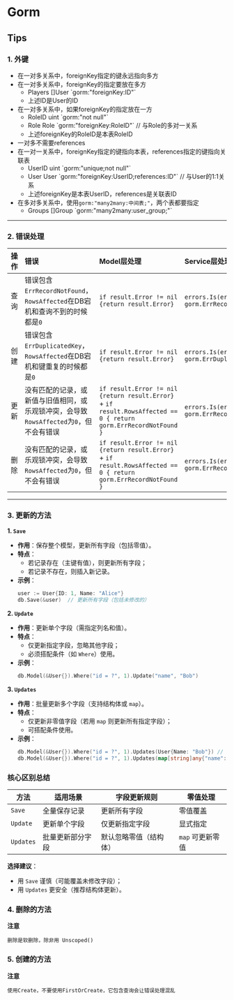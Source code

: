 # Gorm

## Tips

### 1. 外键
  + 在一对多关系中，foreignKey指定的键永远指向多方
  + 在一对多关系中，foreignKey的指定要放在多方
    + Players []User \`gorm:"foreignKey:ID"\`
    + 上述ID是User的ID
  + 在一对多关系中，如果foreignKey的指定放在一方
    + RoleID uint \`gorm:"not null"\`
    + Role   Role \`gorm:"foreignKey:RoleID"\` // 与Role的多对一关系
    + 上述foreignKey的RoleID是本表RoleID
  + 一对多不需要references
  + 在一对一关系中，foreignKey指定的键指向本表，references指定的键指向关联表
    + UserID uint \`gorm:"unique;not null"\`
    + User   User \`gorm:"foreignKey:UserID;references:ID"\` // 与User的1:1关系
    + 上述foreignKey是本表UserID，references是关联表ID
  + 在多对多关系中，使用`gorm:"many2many:中间表;"`，两个表都要指定
    + Groups []Group \`gorm:"many2many:user_group;"\`

---

### 2. 错误处理

| 操作 | 错误                                                       | Model层处理                                                                                                           | Service层处理                               |
|:---:|:---------------------------------------------------------|:-------------------------------------------------------------------------------------------------------------------|:-----------------------------------------|
|查询| 错误包含`ErrRecordNotFound`，`RowsAffected`在DB宕机和查询不到的时候都是`0` | `if result.Error != nil {return result.Error}`                                                                     | `errors.Is(err, gorm.ErrRecordNotFound)` |
|创建| 错误包含`ErrDuplicatedKey`，`RowsAffected`在DB宕机和键重复的时候都是`0`   | `if result.Error != nil {return result.Error}`                                                                     | `errors.Is(err, gorm.ErrDuplicatedKey)`   |
|更新| 没有匹配的记录，或新值与旧值相同，或乐观锁冲突，会导致`RowsAffected`为`0`，但不会有错误 | `if result.Error != nil {return result.Error}` + `if result.RowsAffected == 0 { return gorm.ErrRecordNotFound }`   | `errors.Is(err, gorm.ErrRecordNotFound)`  |
|删除| 没有匹配的记录，或乐观锁冲突，会导致`RowsAffected`为`0`，但不会有错误 | `if result.Error != nil {return result.Error}` + `if result.RowsAffected == 0 { return gorm.ErrRecordNotFound }`   | `errors.Is(err, gorm.ErrRecordNotFound)` |

---

### 3. 更新的方法

**1. `Save`**
- **作用**：保存整个模型，更新所有字段（包括零值）。
- **特点**：
    - 若记录存在（主键有值），则更新所有字段；
    - 若记录不存在，则插入新记录。
- **示例**：
  ```go
  user := User{ID: 1, Name: "Alice"}  
  db.Save(&user)  // 更新所有字段（包括未修改的）  
  ```

**2. `Update`**
- **作用**：更新单个字段（需指定列名和值）。
- **特点**：
    - 仅更新指定字段，忽略其他字段；
    - 必须搭配条件（如 `Where`）使用。
- **示例**：
  ```go
  db.Model(&User{}).Where("id = ?", 1).Update("name", "Bob")  
  ```

**3. `Updates`**
- **作用**：批量更新多个字段（支持结构体或 `map`）。
- **特点**：
    - 仅更新非零值字段（若用 `map` 则更新所有指定字段）；
    - 可搭配条件使用。
- **示例**：
  ```go
  db.Model(&User{}).Where("id = ?", 1).Updates(User{Name: "Bob"}) // 忽略零值  
  db.Model(&User{}).Where("id = ?", 1).Updates(map[string]any{"name": "Bob", "age": 0}) // 强制更新零值  
  ```

### **核心区别总结**
| 方法       | 适用场景               | 字段更新规则           | 零值处理       |  
|------------|-----------------------|-----------------------|---------------|  
| `Save`     | 全量保存记录           | 更新所有字段           | 零值覆盖       |  
| `Update`   | 更新单个字段           | 仅更新指定字段         | 显式指定       |  
| `Updates`  | 批量更新部分字段       | 默认忽略零值（结构体） | `map` 可更新零值 |  

**选择建议**：
- 用 `Save` 谨慎（可能覆盖未修改字段）；
- 用 `Updates` 更安全（推荐结构体更新）。

### 4. 删除的方法

**注意**
```
删除是软删除，除非用 Unscoped()
```

### 5. 创建的方法

**注意**
```
使用Create，不要使用FirstOrCreate，它包含查询会让错误处理混乱
```
